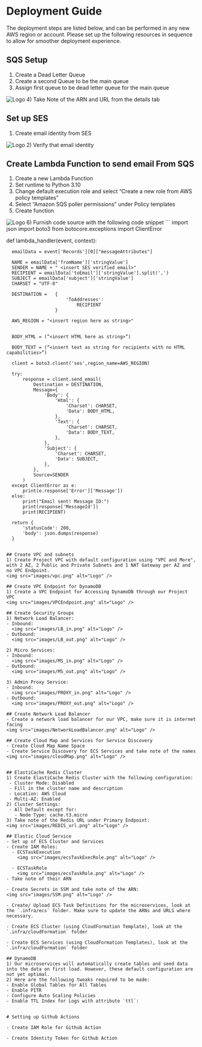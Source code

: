 # Deployment Guide

The deployment steps are listed below, and can be performed in any new AWS region or account. Please set up the following resources in sequence to allow for smoother deployment experience.

## SQS Setup
1) Create a Dead Letter Queue
2) Create a second Queue to be the main queue
3) Assign first queue to be dead letter queue for the main queue
  <img src="images/sqs.png" alt="Logo" />
4) Take Note of the ARN and URL from the details tab
   
## Set up SES
1) Create email identity from SES
  <img src="images/ses.png" alt="Logo" />
2) Verify that email identity
  
## Create Lambda Function to send email From SQS
1) Create a new Lambda Function
2) Set runtime to Python 3.10
3) Change default execution role and select “Create a new role from AWS policy templates”
4) Select “Amazon SQS poller permissions” under Policy templates
5) Create function
  <img src="images/lambda.png" alt="Logo" />
6) Furnish code source with the following code snippet
  ```
  import json
  import boto3
  from botocore.exceptions import ClientError


  def lambda_handler(event, context):
      
      emailData = event['Records'][0]["messageAttributes"]

      NAME = emailData['fromName']['stringValue']
      SENDER = NAME + " <insert SES verified email>"
      RECIPIENT = emailData['toEmail']['stringValue'].split(',')
      SUBJECT = emailData['subject']['stringValue']
      CHARSET = "UTF-8"
      
      DESTINATION =   {
                          'ToAddresses': 
                              RECIPIENT
                      }
                      
      AWS_REGION = "<insert region here as string>"
      
      
      BODY_HTML = (“<insert HTML here as string>”)

      BODY_TEXT = (“<insert text as string for recipients with no HTML capabilities>”)         

      client = boto3.client('ses',region_name=AWS_REGION)
      
      try:
          response = client.send_email(
              Destination = DESTINATION,
              Message={
                  'Body': {
                      'Html': {
                          'Charset': CHARSET,
                          'Data': BODY_HTML,
                      },
                      'Text': {
                          'Charset': CHARSET,
                          'Data': BODY_TEXT,
                      },
                  },
                  'Subject': {
                      'Charset': CHARSET,
                      'Data': SUBJECT,
                  },
              },
              Source=SENDER
          )
      except ClientError as e:
          print(e.response['Error']['Message'])
      else:
          print("Email sent! Message ID:")
          print(response['MessageId'])
          print(RECIPIENT)
      
      return {
          'statusCode': 200,
          'body': json.dumps(response)
      }
  ```

## Create VPC and subnets
1) Create Project VPC with default configuration using "VPC and More", with 2 AZ, 2 Public and Private Subnets and 1 NAT Gateway per AZ and no VPC Endpoint.
  <img src="images/vpc.png" alt="Logo" />

## Create VPC Endpoint for DynamoDB
1) Create a VPC Endpoint for Accessing DynamoDB through our Project VPC
  <img src="images/VPCEndpoint.png" alt="Logo" />

## Create Security Groups
1) Network Load Balancer:
  - Inbound:
    <img src="images/LB_in.png" alt="Logo" />
  - Outbound:
    <img src="images/LB_out.png" alt="Logo" />

2) Micro Services:
  - Inbound:
    <img src="images/MS_in.png" alt="Logo" />
  - Outbound:
    <img src="images/MS_out.png" alt="Logo" />

3) Admin Proxy Service:
  - Inbound:
    <img src="images/PROXY_in.png" alt="Logo" />
  - Outbound:
    <img src="images/PROXY_out.png" alt="Logo" />

## Create Network Load Balancer
- Create a network load balancer for our VPC, make sure it is internet facing
  <img src="images/NetworkLoadBalancer.png" alt="Logo" />

## Create Cloud Map and Services for Service Discovery
- Create Cloud Map Name Space
- Create Service Discovery for ECS Services and take note of the names
  <img src="images/cloudMap.png" alt="Logo" />


## ElastiCache Redis Cluster
1) Create ElastiCache Redis Cluster with the following configuration:
   - Cluster Mode: Disabled
   - Fill in the cluster name and description
   - Location: AWS Cloud
   - Multi-AZ: Enabled
2) Cluster Settings:
   - All Default except for:
     - Node Type: cache.t3.micro
3) Take note of the Redis URL under Primary Endpoint:
  <img src="images/REDIS_url.png" alt="Logo" />

## Elastic Cloud Service
- Set up of ECS Cluster and Services
  - Create IAM Roles:
    - ECSTaskExecution
      <img src="images/ecsTaskExecRole.png" alt="Logo" />

    - ECSTaskRole
      <img src="images/ecsTaskRole.png" alt="Logo" />
  - Take note of their ARN
  
- Create Secrets in SSM and take note of the ARN:
  <img src="images/SSM.png" alt="Logo" />

- Create/ Upload ECS Task Definitions for the microservices, look at the `.infra/ecs` folder. Make sure to update the ARNs and URLS where necessary.

- Create ECS Cluster (using CloudFormation Template), look at the `.infra/cloudFormation` folder
  
- Create ECS Services (using CloudFormation Templates), look at the `.infra/cloudFormation` folder

## DynamoDB
1) Our microservices will automatically create tables and seed data into the data on first load. However, these default configuration are not yet optimal.
2) Here are the following tweaks required to be made:
- Enable Global Tables for All Tables
- Enable PITR 
- Configure Auto Scaling Policies
- Enable TTL Index for Logs with attribute `ttl`:


# Setting up Github Actions

- Create IAM Role for Github Action

- Create Identity Token for Github Action